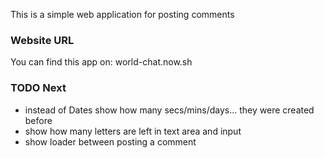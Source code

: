 This is a simple web application for posting comments

### Website URL
You can find this app on:
  world-chat.now.sh
  
### TODO Next
 - instead of Dates show how many secs/mins/days... they were created before
 - show how many letters are left in text area and input
 - show loader between posting a comment
